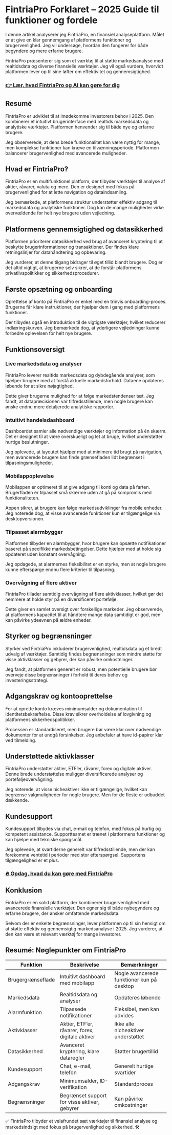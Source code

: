 # FintriaPro Forklaret – 2025 Guide til funktioner og fordele
   
I denne artikel analyserer jeg FintriaPro, en finansiel analyseplatform. Målet er at give en klar gennemgang af platformens funktioner og brugervenlighed. Jeg vil undersøge, hvordan den fungerer for både begyndere og mere erfarne brugere.  

FintriaPro præsenterer sig som et værktøj til at støtte markedsanalyse med realtidsdata og diverse finansielle værktøjer. Jeg vil også vurdere, hvorvidt platformen lever op til sine løfter om effektivitet og gennemsigtighed.  

### [👉 Lær, hvad FintriaPro og AI kan gøre for dig](https://tinyurl.com/2yvzctwk)
## Resumé  
FintriaPro er udviklet til at imødekomme investorers behov i 2025. Den kombinerer et intuitivt brugerinterface med realtids markedsdata og analytiske værktøjer. Platformen henvender sig til både nye og erfarne brugere.  

Jeg observerede, at dens brede funktionalitet kan være nyttig for mange, men komplekse funktioner kan kræve en tilvænningsperiode. Platformen balancerer brugervenlighed med avancerede muligheder.  

## Hvad er FintriaPro?  
FintriaPro er en multifunktionel platform, der tilbyder værktøjer til analyse af aktier, råvarer, valuta og mere. Den er designet med fokus på brugervenlighed for at lette navigation og dataindsamling.  

Jeg bemærkede, at platformens struktur understøtter effektiv adgang til markedsdata og analytiske funktioner. Dog kan de mange muligheder virke overvældende for helt nye brugere uden vejledning.  

## Platformens gennemsigtighed og datasikkerhed  
Platformen prioriterer datasikkerhed ved brug af avanceret kryptering til at beskytte brugerinformationer og transaktioner. Der findes klare retningslinjer for datahåndtering og opbevaring.  

Jeg vurderer, at denne tilgang bidrager til øget tillid blandt brugere. Dog er det altid vigtigt, at brugerne selv sikrer, at de forstår platformens privatlivspolitikker og sikkerhedsprocedurer.  

## Første opsætning og onboarding  
Oprettelse af konto på FintriaPro er enkel med en trinvis onboarding-proces. Brugerne får klare instruktioner, der hjælper dem i gang med platformens funktioner.  

Der tilbydes også en introduktion til de vigtigste værktøjer, hvilket reducerer indlæringskurven. Jeg bemærkede dog, at yderligere vejledninger kunne forbedre oplevelsen for helt nye brugere.  

## Funktionsoversigt  

### Live markedsdata og analyser  
FintriaPro leverer realtids markedsdata og dybdegående analyser, som hjælper brugere med at forstå aktuelle markedsforhold. Dataene opdateres løbende for at sikre nøjagtighed.  

Dette giver brugerne mulighed for at følge markedstendenser tæt. Jeg fandt, at datapræcisionen var tilfredsstillende, men nogle brugere kan ønske endnu mere detaljerede analytiske rapporter.  

### Intuitivt handelsdashboard  
Dashboardet samler alle nødvendige værktøjer og information på én skærm. Det er designet til at være overskueligt og let at bruge, hvilket understøtter hurtige beslutninger.  

Jeg oplevede, at layoutet hjælper med at minimere tid brugt på navigation, men avancerede brugere kan finde grænsefladen lidt begrænset i tilpasningsmuligheder.  

### Mobilappoplevelse  
Mobilappen er optimeret til at give adgang til konti og data på farten. Brugerfladen er tilpasset små skærme uden at gå på kompromis med funktionaliteten.  

Appen sikrer, at brugere kan følge markedsudviklinger fra mobile enheder. Jeg noterede dog, at visse avancerede funktioner kun er tilgængelige via desktopversionen.  

### Tilpasset alarmbygger  
Platformen tilbyder en alarmbygger, hvor brugere kan opsætte notifikationer baseret på specifikke markedsbetingelser. Dette hjælper med at holde sig opdateret uden konstant overvågning.  

Jeg opdagede, at alarmernes fleksibilitet er en styrke, men at nogle brugere kunne efterspørge endnu flere kriterier til tilpasning.  

### Overvågning af flere aktiver  
FintriaPro tillader samtidig overvågning af flere aktivklasser, hvilket gør det nemmere at holde styr på en diversificeret portefølje.  

Dette giver en samlet oversigt over forskellige markeder. Jeg observerede, at platformens kapacitet til at håndtere mange data samtidigt er god, men kan påvirke ydeevnen på ældre enheder.  

## Styrker og begrænsninger  
Styrker ved FintriaPro inkluderer brugervenlighed, realtidsdata og et bredt udvalg af værktøjer. Samtidig findes begrænsninger som mindre støtte for visse aktivklasser og gebyrer, der kan påvirke omkostninger.  

Jeg fandt, at platformen generelt er robust, men potentielle brugere bør overveje disse begrænsninger i forhold til deres behov og investeringsstrategi.  

## Adgangskrav og kontooprettelse  
For at oprette konto kræves minimumsalder og dokumentation til identitetsbekræftelse. Disse krav sikrer overholdelse af lovgivning og platformens sikkerhedspolitikker.  

Processen er standardiseret, men brugere bør være klar over nødvendige dokumenter for at undgå forsinkelser. Jeg anbefaler at have id-papirer klar ved tilmelding.  

## Understøttede aktivklasser  
FintriaPro understøtter aktier, ETF’er, råvarer, forex og digitale aktiver. Denne brede understøttelse muliggør diversificerede analyser og porteføljeovervågning.  

Jeg noterede, at visse nicheaktiver ikke er tilgængelige, hvilket kan begrænse valgmuligheder for nogle brugere. Men for de fleste er udbuddet dækkende.  

## Kundesupport  
Kundesupport tilbydes via chat, e-mail og telefon, med fokus på hurtig og kompetent assistance. Supportteamet er trænet i platformens funktioner og kan hjælpe med tekniske spørgsmål.  

Jeg oplevede, at svartiderne generelt var tilfredsstillende, men der kan forekomme ventetid i perioder med stor efterspørgsel. Supportens tilgængelighed er et plus.  

### [🔥 Opdag, hvad du kan gøre med FintriaPro](https://tinyurl.com/2yvzctwk)
## Konklusion  
FintriaPro er en solid platform, der kombinerer brugervenlighed med avancerede finansielle værktøjer. Den egner sig til både nybegyndere og erfarne brugere, der ønsker omfattende markedsdata.  

Selvom der er enkelte begrænsninger, lever platformen op til sin hensigt om at støtte effektiv og gennemsigtig markedsanalyse i 2025. Jeg vurderer, at den kan være et relevant værktøj for mange investorer.  

## Resumé: Nøglepunkter om FintriaPro  

| Funktion               | Beskrivelse                                   | Bemærkninger                    |  
|-----------------------|----------------------------------------------|--------------------------------|  
| Brugergrænseflade      | Intuitivt dashboard med mobilapp             | Nogle avancerede funktioner kun på desktop |  
| Markedsdata            | Realtidsdata og analyser                      | Opdateres løbende               |  
| Alarmfunktion          | Tilpassede notifikationer                      | Fleksibel, men kan udvides      |  
| Aktivklasser           | Aktier, ETF’er, råvarer, forex, digitale aktiver | Ikke alle nicheaktiver understøttet |  
| Datasikkerhed          | Avanceret kryptering, klare dataregler       | Støtter brugertillid            |  
| Kundesupport           | Chat, e-mail, telefon                         | Generelt hurtige svartider      |  
| Adgangskrav            | Minimumsalder, ID-verifikation                | Standardproces                  |  
| Begrænsninger          | Begrænset support for visse aktiver, gebyrer | Kan påvirke omkostninger        |  

✅ FintriaPro tilbyder et velafrundet sæt værktøjer til finansiel analyse og markedsindsigt med fokus på brugervenlighed og sikkerhed. 🛠️